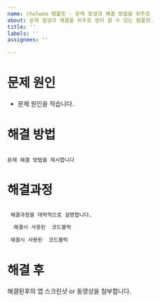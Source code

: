 ```yaml
---
name: chulwoo 탬플릿 - 문제 발생과 해결 방법을 위주로
about: 문제 발생과 해결을 위주로 정리 할 수 있는 탬플릿.
title: ''
labels: ''
assignees: ''

---
```


# 문제 원인
- 문제 원인을 적습니다.


# 해결 방법
## 
    문제 해결 방법을 제시합니다

# 해결과정
## 
     해결과정을 대략적으로 설명합니다.

```swift
  해결시 사용된  코드블럭
```

```swift
 해결시 사용된  코드블럭
```
# 해결 후


해결된후의 앱 스크린샷 or 동영상을 첨부합니다.
